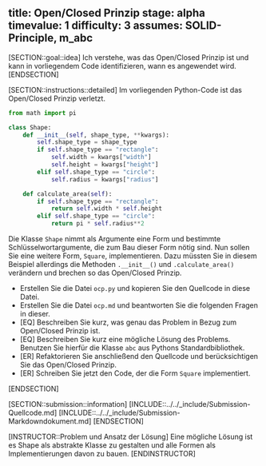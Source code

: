 title: Open/Closed Prinzip
stage: alpha
timevalue: 1
difficulty: 3
assumes: SOLID-Principle, m_abc
---

[SECTION::goal::idea]
Ich verstehe, was das Open/Closed Prinzip ist und kann in vorliegendem Code identifizieren, wann 
es angewendet wird.
[ENDSECTION]


[SECTION::instructions::detailed]
Im vorliegenden Python-Code ist das Open/Closed Prinzip verletzt. 

```python
from math import pi

class Shape:
    def __init__(self, shape_type, **kwargs):
        self.shape_type = shape_type
        if self.shape_type == "rectangle":
            self.width = kwargs["width"]
            self.height = kwargs["height"]
        elif self.shape_type == "circle":
            self.radius = kwargs["radius"]

    def calculate_area(self):
        if self.shape_type == "rectangle":
            return self.width * self.height
        elif self.shape_type == "circle":
            return pi * self.radius**2

```

Die Klasse `Shape` nimmt als Argumente eine Form und bestimmte Schlüsselwortargumente, die zum 
Bau dieser Form nötig sind.
Nun sollen Sie eine weitere Form, `Square`, implementieren.
Dazu müssten Sie in diesem Beispiel allerdings die Methoden `.__init__()` und 
`.calculate_area()` verändern und brechen so das Open/Closed Prinzip. 

- Erstellen Sie die Datei `ocp.py` und kopieren Sie den Quellcode in diese Datei.
- Erstellen Sie die Datei `ocp.md` und beantworten Sie die folgenden Fragen in dieser.
- [EQ] Beschreiben Sie kurz, was genau das Problem in Bezug zum Open/Closed Prinzip ist.
- [EQ] Beschreiben Sie kurz eine mögliche Lösung des Problems.
  Benutzen Sie hierfür die Klasse `abc` aus Pythons Standardbibliothek.
- [ER] Refaktorieren Sie anschließend den Quellcode und berücksichtigen Sie das Open/Closed Prinzip.
- [ER] Schreiben Sie jetzt den Code, der die Form `Square` implementiert.

[ENDSECTION]

[SECTION::submission::information]
[INCLUDE::../../_include/Submission-Quellcode.md]
[INCLUDE::../../_include/Submission-Markdowndokument.md]
[ENDSECTION]

[INSTRUCTOR::Problem und Ansatz der Lösung]
Eine mögliche Lösung ist es Shape als abstrakte Klasse zu gestalten und alle Formen als 
Implementierungen davon zu bauen.
[ENDINSTRUCTOR]
